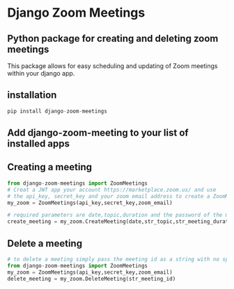 # Django Zoom Meetings


## Python package for creating and deleting zoom meetings
This package allows for easy scheduling and updating of Zoom meetings within your django app.


## installation
```python
pip install django-zoom-meetings
```

## Add django-zoom-meeting to your list of installed apps 

## Creating a meeting
```python
from django-zoom-meetings import ZoomMeetings
# Creat a JWT app your account https://marketplace.zoom.us/ and use
# the api_key, secret_key and your zoom email address to create a ZoomMeetings instance
my_zoom = ZoomMeetings(api_key,secret_key,zoom_email)

# required parameters are date,topic,duration and the password of the meeting 
create_meeting = my_zoom.CreateMeeting(date,str_topic,str_meeting_duration,str_meeting_password)
```

## Delete a meeting
```python
# to delete a meeting simply pass the meeting id as a string with no spaces
from django-zoom-meetings import ZoomMeetings
my_zoom = ZoomMeetings(api_key,secret_key,zoom_email)
delete_meeting = my_zoom.DeleteMeeting(str_meeting_id)
```
